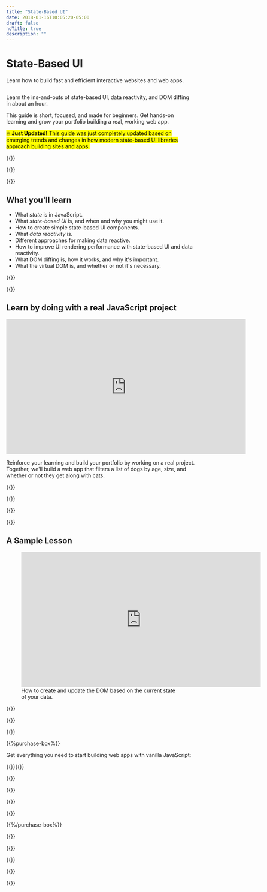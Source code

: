 ```yaml
---
title: "State-Based UI"
date: 2018-01-16T10:05:20-05:00
draft: false
noTitle: true
description: ""
---
```


<h1 class="no-padding-top no-margin-bottom h5 text-sans">State-Based UI</h1>
<p><span class="text-xlarge text-serif">Learn how to build fast and efficient interactive websites and web apps.</span></p>

<img class="img-center img-hero" alt="" src="/img/guides/state-based-ui.png">

<span class="text-large">Learn the ins-and-outs of state-based UI, data reactivity, and DOM diffing in about an hour.</span>

This guide is short, focused, and made for beginners. Get hands-on learning and grow your portfolio building a real, working web app.

<p><mark>🔥 <strong>Just Updated!</strong> This guide was just completely updated based on emerging trends and changes in how modern state-based UI libraries approach building sites and apps.</mark></p>

{{<cta for="guide">}}

<div class="padding-bottom-small">{{<pricing-link>}}</div>

{{<used-by>}}

## What you'll learn

- What _state_ is in JavaScript.
- What _state-based UI_ is, and when and why you might use it.
- How to create simple state-based UI components.
- What _data reactivity_ is.
- Different approaches for making data reactive.
- How to improve UI rendering performance with state-based UI and data reactivity.
- What DOM diffing is, how it works, and why it's important.
- What the virtual DOM is, and whether or not it's necessary.

{{<formats>}}

{{<testimonial-group group="learn">}}

## Learn by doing with a real JavaScript project

<iframe src="https://player.vimeo.com/video/583525714?badge=0&amp;autopause=0&amp;loop=1&amp;player_id=0&amp;app_id=58479" width="640" height="360" frameborder="0" allow="autoplay; fullscreen; picture-in-picture" allowfullscreen></iframe>

Reinforce your learning and build your portfolio by working on a real project. Together, we'll build a web app that filters a list of dogs by age, size, and whether or not they get along with cats.

{{<bonuses>}}

{{<pricing-link>}}

{{<testimonial-group group="slack">}}

{{<skills>}}

## A Sample Lesson

<figure>
	<iframe class="no-margin-bottom" src="https://player.vimeo.com/video/316200825?color=0088cc&title=0&byline=0&portrait=0" width="640" height="360" frameborder="0" webkitallowfullscreen mozallowfullscreen allowfullscreen></iframe>
	<figcaption>How to create and update the DOM based on the current state of your data.</figcaption>
</figure>

{{<sample>}}

{{<money-back>}}

{{<cta for="bio">}}

{{%purchase-box%}}

Get everything you need to start building web apps with vanilla JavaScript:

{{<purchase-summary>}}{{</purchase-summary>}}

{{<cta for="guide-buy">}}

{{<purchase-link product="webApps">}}

{{<purchase-upsell upsell="expert">}}

{{<sales-numbers>}}

{{%/purchase-box%}}

{{<testimonial-group group="purchase">}}

{{<faq>}}

{{<pricing-link>}}

{{<testimonial-group group="faq">}}

{{<not-ready-yet>}}